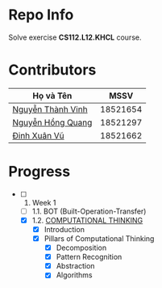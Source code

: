 # Repo Info
Solve exercise **CS112.L12.KHCL** course.
# Contributors
| Họ và Tên                                             | MSSV     |
|-------------------------------------------------------|----------|
| [Nguyễn Thành Vinh](https://github.com/VinhDevNguyen) | 18521654 |
| [Nguyễn Hồng Quang](https://github.com/Dokkaebi00)    | 18521297 |
| [Đinh Xuân Vũ](https://github.com/dxv2k)              | 18521662 |
# Progress
* [ ] 1. Week 1
  * [ ] 1.1. BOT (Built-Operation-Transfer)
  * [x] 1.2. [COMPUTATIONAL THINKING](./Week1/Computational%20Thinking/README.md)
    * [x] Introduction
    * [x] Pillars of Computational Thinking
      * [x] Decomposition
      * [x] Pattern Recognition
      * [x] Abstraction
      * [x] Algorithms
